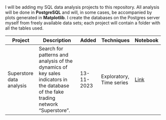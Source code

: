 I will be adding my SQL data analysis projects to this repository. All analysis will be done in <b>PostgreSQL</b> and will, in some cases, be accompanied by plots generated in <b>Matplotlib</b>. I create the databases on the Postgres server myself from freely available data sets; each project will contain a folder with all the tables used.

| Project | Description | Added | Techniques | Notebook | 
| --- | --- | --- | --- | --- |
| Superstore data analysis | Search for patterns and analysis of the dynamics of key sales indicators in the database of the fake trading network “Superstore”. | 13-11-2023 | Exploratory, Time series | [Link](https://github.com/lomska/Data-Analysis-with-SQL/blob/main/Superstore_Data_Analysis/Superstore_EDA.ipynb)
